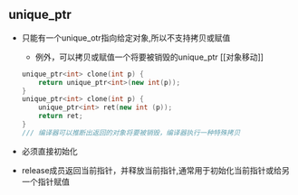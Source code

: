 ## unique_ptr

- 只能有一个unique_otr指向给定对象,所以不支持拷贝或赋值
  - 例外，可以拷贝或赋值一个将要被销毁的unique_ptr
    [[对象移动]]
  

  ```c++
  unique_ptr<int> clone(int p) {
      return unique_ptr<int>(new int(p));
  }
  unique_ptr<int> clone(int p) {
      unique_ptr<int> ret(new int (p));
      return ret;
  }
  /// 编译器可以推断出返回的对象将要被销毁，编译器执行一种特殊拷贝
  ```

- 必须直接初始化
- release成员返回当前指针，并释放当前指针,通常用于初始化当前指针或给另一个指针赋值
